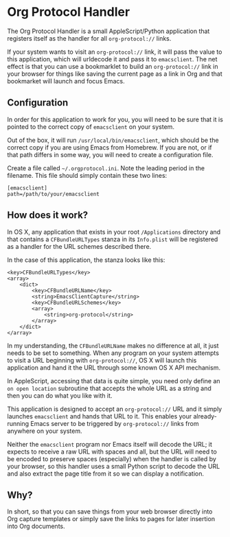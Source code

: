 # Org Protocol Handler #

The Org Protocol Handler is a small AppleScript/Python application that
registers itself as the handler for all `org-protocol://` links.

If your system wants to visit an `org-protocol://` link, it will pass the value
to this application, which will urldecode it and pass it to `emacsclient`. The
net effect is that you can use a bookmarklet to build an `org-protocol://` link
in your browser for things like saving the current page as a link in Org and
that bookmarket will launch and focus Emacs.

## Configuration ##

In order for this application to work for you, you will need to be sure that it
is pointed to the correct copy of `emacsclient` on your system.

Out of the box, it will run `/usr/local/bin/emacsclient`, which should be the
correct copy if you are using Emacs from Homebrew. If you are not, or if that
path differs in some way, you will need to create a configuration file.

Create a file called `~/.orgprotocol.ini`. Note the leading period in the
filename. This file should simply contain these two lines:

```
[emacsclient]
path=/path/to/your/emacsclient
```

## How does it work? ##

In OS X, any application that exists in your root `/Applications` directory and
that contains a `CFBundleURLTypes` stanza in its `Info.plist` will be registered
as a handler for the URL schemes described there.

In the case of this application, the stanza looks like this:

```
<key>CFBundleURLTypes</key>
<array>
    <dict>
        <key>CFBundleURLName</key>
        <string>EmacsClientCapture</string>
        <key>CFBundleURLSchemes</key>
        <array>
            <string>org-protocol</string>
        </array>
    </dict>
</array>
```

In my understanding, the `CFBundleURLName` makes no difference at all, it just
needs to be set to something. When any program on your system attempts to visit
a URL beginning with `org-protocol://`, OS X will launch this application and
hand it the URL through some known OS X API mechanism.

In AppleScript, accessing that data is quite simple, you need only define an `on
open location` subroutine that accepts the whole URL as a string and then you
can do what you like with it.

This application is designed to accept an `org-protocol://` URL and it simply
launches `emacsclient` and hands that URL to it. This enables your
already-running Emacs server to be triggered by `org-protocol://` links from
anywhere on your system.

Neither the `emacsclient` program nor Emacs itself will decode the URL; it
expects to receive a raw URL with spaces and all, but the URL will need to be
encoded to preserve spaces (especially) when the handler is called by your
browser, so this handler uses a small Python script to decode the URL and also
extract the page title from it so we can display a notification.

## Why? ##

In short, so that you can save things from your web browser directly into Org
capture templates or simply save the links to pages for later insertion into Org
documents.
